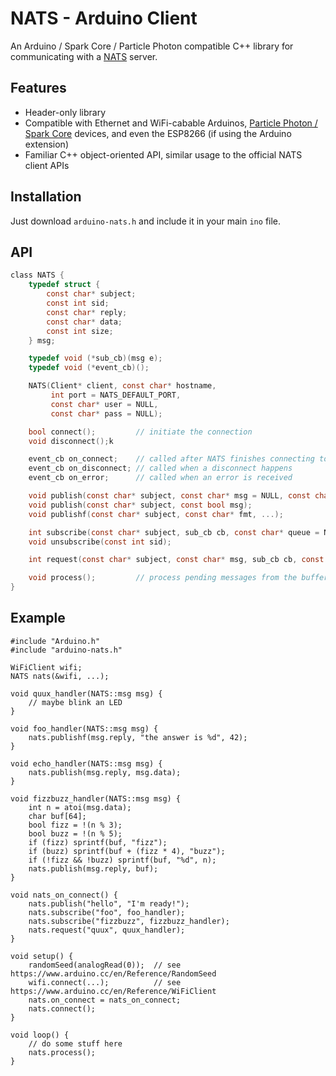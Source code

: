 # NATS - Arduino Client
An Arduino / Spark Core / Particle Photon compatible C++ library for
communicating with a [NATS](http://nats.io) server.

## Features

* Header-only library
* Compatible with Ethernet and WiFi-cabable Arduinos, [Particle Photon / Spark
Core](https://www.particle.io/) devices, and even the ESP8266 (if using the
Arduino extension)
* Familiar C++ object-oriented API, similar usage to the official NATS client
APIs

## Installation
Just download `arduino-nats.h` and include it in your main `ino` file.

## API

```c
class NATS {
	typedef struct {
		const char* subject;
		const int sid;
		const char* reply;
		const char* data;
		const int size;
	} msg;

	typedef void (*sub_cb)(msg e);
	typedef void (*event_cb)();

	NATS(Client* client, const char* hostname,
		 int port = NATS_DEFAULT_PORT,
		 const char* user = NULL,
		 const char* pass = NULL);

	bool connect();			// initiate the connection
	void disconnect();k

	event_cb on_connect;    // called after NATS finishes connecting to server
	event_cb on_disconnect; // called when a disconnect happens
	event_cb on_error;		// called when an error is received

	void publish(const char* subject, const char* msg = NULL, const char* replyto = NULL);
	void publish(const char* subject, const bool msg);
	void publishf(const char* subject, const char* fmt, ...);

	int subscribe(const char* subject, sub_cb cb, const char* queue = NULL, const int max_wanted = 0);
	void unsubscribe(const int sid);

	int request(const char* subject, const char* msg, sub_cb cb, const int max_wanted = 1);

	void process();			// process pending messages from the buffer, must be called regularly in loop()
}
```

## Example
```arduino
#include "Arduino.h"
#include "arduino-nats.h"

WiFiClient wifi;
NATS nats(&wifi, ...);

void quux_handler(NATS::msg msg) {
	// maybe blink an LED
}

void foo_handler(NATS::msg msg) {
	nats.publishf(msg.reply, "the answer is %d", 42);
}

void echo_handler(NATS::msg msg) {
	nats.publish(msg.reply, msg.data);
}

void fizzbuzz_handler(NATS::msg msg) {
	int n = atoi(msg.data);
	char buf[64];
	bool fizz = !(n % 3);
	bool buzz = !(n % 5);
	if (fizz) sprintf(buf, "fizz");
	if (buzz) sprintf(buf + (fizz * 4), "buzz");
	if (!fizz && !buzz) sprintf(buf, "%d", n);
	nats.publish(msg.reply, buf);
}

void nats_on_connect() {
	nats.publish("hello", "I'm ready!");
	nats.subscribe("foo", foo_handler);
	nats.subscribe("fizzbuzz", fizzbuzz_handler);
	nats.request("quux", quux_handler);
}

void setup() {
	randomSeed(analogRead(0));  // see https://www.arduino.cc/en/Reference/RandomSeed
	wifi.connect(...);			// see https://www.arduino.cc/en/Reference/WiFiClient
	nats.on_connect = nats_on_connect;
	nats.connect();
}

void loop() {
	// do some stuff here
	nats.process();
}
```
